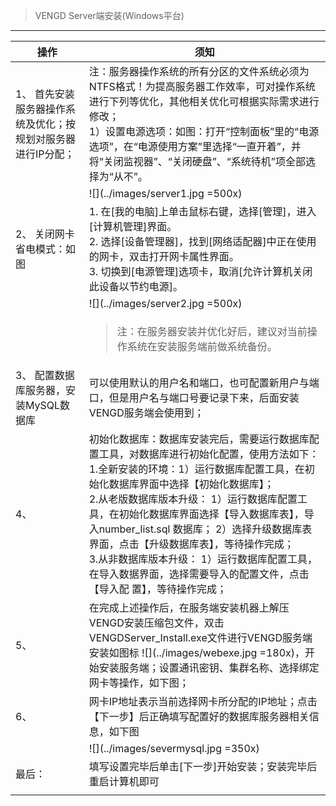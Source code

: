<blockquote class="info">
	VENGD Server端安装(Windows平台)
</blockquote>

* * * * *
| 操作  |   须知 |
| --- | --- |
|  1、 首先安装服务器操作系统及优化；按规划对服务器进行IP分配；|  注：服务器操作系统的所有分区的文件系统必须为NTFS格式！为提高服务器工作效率，可对操作系统进行下列等优化，其他相关优化可根据实际需求进行修改；<br>1）设置电源选项：如图：打开“控制面板”里的“电源选项”，在“电源使用方案”里选择“一直开着”，并将“关闭监视器”、“关闭硬盘”、“系统待机”项全部选择为“从不”。  | 
|   |   ![](../images/server1.jpg =500x) | 
|2、  关闭网卡省电模式：如图  |  1. 在[我的电脑]上单击鼠标右键，选择[管理]，进入[计算机管理]界面。<br>2. 选择[设备管理器]，找到[网络适配器]中正在使用的网卡，双击打开网卡属性界面。<br>3. 切换到[电源管理]选项卡，取消[允许计算机关闭此设备以节约电源]。
| | ![](../images/server2.jpg =500x)|
| |  <blockquote class="warning">注：在服务器安装并优化好后，建议对当前操作系统在安装服务端前做系统备份。</blockquote> |  
|3、  配置数据库服务器，安装MySQL数据库 | 可以使用默认的用户名和端口，也可配置新用户与端口，但是用户名与端口号要记录下来，后面安装VENGD服务端会使用到；| 
|4、 | 初始化数据库：数据库安装完后，需要运行数据库配置工具，对数据库进行初始化配置，使用方法如下：<br>   1.全新安装的环境：1）运行数据库配置工具，在初始化数据库界面中选择【初始化数据库】；<br>   2.从老版数据库版本升级：   1）运行数据库配置工具，在初始化数据库界面选择【导入数据库表】，导入number_list.sql 数据库；  2）选择升级数据库表界面，点击【升级数据库表】，等待操作完成；  <br> 3.从非数据库版本升级：      1）运行数据库配置工具，在导入数据界面，选择需要导入的配置文件，点击【导入配   置】，等待操作完成； |
| 5、|  在完成上述操作后，在服务端安装机器上解压VENGD安装压缩包文件，双击VENGDServer_Install.exe文件进行VENGD服务端安装如图标 ![](../images/webexe.jpg =180x)，开始安装服务端；设置通讯密钥、集群名称、选择绑定网卡等操作，如下图； | 
|6、 |网卡IP地址表示当前选择网卡所分配的IP地址；点击【下一步】后正确填写配置好的数据库服务器相关信息，如下图  | 
| | ![](../images/severmysql.jpg =350x) | 
|最后：| 填写设置完毕后单击[下一步]开始安装；安装完毕后重启计算机即可  | 
| |   |  

 